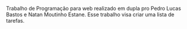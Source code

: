 Trabalho de Programação para web realizado em dupla pro Pedro Lucas Bastos e Natan Moutinho Estane.
Esse trabalho visa criar uma lista de tarefas.
